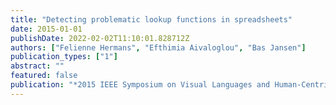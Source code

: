 ```yaml
---
title: "Detecting problematic lookup functions in spreadsheets"
date: 2015-01-01
publishDate: 2022-02-02T11:10:01.828712Z
authors: ["Felienne Hermans", "Efthimia Aivaloglou", "Bas Jansen"]
publication_types: ["1"]
abstract: ""
featured: false
publication: "*2015 IEEE Symposium on Visual Languages and Human-Centric Computing (VL/HCC)*"
---
```


